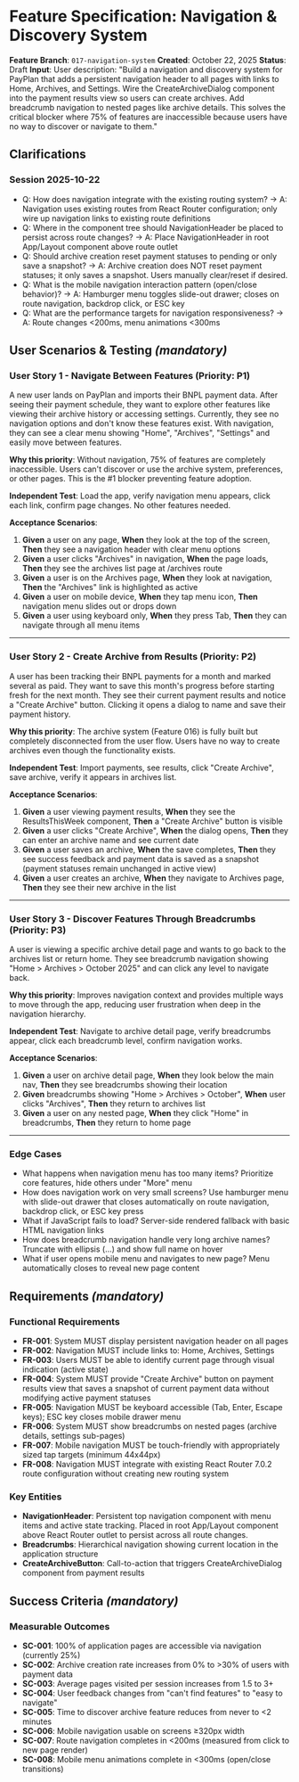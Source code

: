 # Feature Specification: Navigation & Discovery System

**Feature Branch**: `017-navigation-system`
**Created**: October 22, 2025
**Status**: Draft
**Input**: User description: "Build a navigation and discovery system for PayPlan that adds a persistent navigation header to all pages with links to Home, Archives, and Settings. Wire the CreateArchiveDialog component into the payment results view so users can create archives. Add breadcrumb navigation to nested pages like archive details. This solves the critical blocker where 75% of features are inaccessible because users have no way to discover or navigate to them."

## Clarifications

### Session 2025-10-22

- Q: How does navigation integrate with the existing routing system? → A: Navigation uses existing routes from React Router configuration; only wire up navigation links to existing route definitions
- Q: Where in the component tree should NavigationHeader be placed to persist across route changes? → A: Place NavigationHeader in root App/Layout component above route outlet
- Q: Should archive creation reset payment statuses to pending or only save a snapshot? → A: Archive creation does NOT reset payment statuses; it only saves a snapshot. Users manually clear/reset if desired.
- Q: What is the mobile navigation interaction pattern (open/close behavior)? → A: Hamburger menu toggles slide-out drawer; closes on route navigation, backdrop click, or ESC key
- Q: What are the performance targets for navigation responsiveness? → A: Route changes <200ms, menu animations <300ms

## User Scenarios & Testing *(mandatory)*

### User Story 1 - Navigate Between Features (Priority: P1)

A new user lands on PayPlan and imports their BNPL payment data. After seeing their payment schedule, they want to explore other features like viewing their archive history or accessing settings. Currently, they see no navigation options and don't know these features exist. With navigation, they can see a clear menu showing "Home", "Archives", "Settings" and easily move between features.

**Why this priority**: Without navigation, 75% of features are completely inaccessible. Users can't discover or use the archive system, preferences, or other pages. This is the #1 blocker preventing feature adoption.

**Independent Test**: Load the app, verify navigation menu appears, click each link, confirm page changes. No other features needed.

**Acceptance Scenarios**:

1. **Given** a user on any page, **When** they look at the top of the screen, **Then** they see a navigation header with clear menu options
2. **Given** a user clicks "Archives" in navigation, **When** the page loads, **Then** they see the archives list page at /archives route
3. **Given** a user is on the Archives page, **When** they look at navigation, **Then** the "Archives" link is highlighted as active
4. **Given** a user on mobile device, **When** they tap menu icon, **Then** navigation menu slides out or drops down
5. **Given** a user using keyboard only, **When** they press Tab, **Then** they can navigate through all menu items

---

### User Story 2 - Create Archive from Results (Priority: P2)

A user has been tracking their BNPL payments for a month and marked several as paid. They want to save this month's progress before starting fresh for the next month. They see their current payment results and notice a "Create Archive" button. Clicking it opens a dialog to name and save their payment history.

**Why this priority**: The archive system (Feature 016) is fully built but completely disconnected from the user flow. Users have no way to create archives even though the functionality exists.

**Independent Test**: Import payments, see results, click "Create Archive", save archive, verify it appears in archives list.

**Acceptance Scenarios**:

1. **Given** a user viewing payment results, **When** they see the ResultsThisWeek component, **Then** a "Create Archive" button is visible
2. **Given** a user clicks "Create Archive", **When** the dialog opens, **Then** they can enter an archive name and see current date
3. **Given** a user saves an archive, **When** the save completes, **Then** they see success feedback and payment data is saved as a snapshot (payment statuses remain unchanged in active view)
4. **Given** a user creates an archive, **When** they navigate to Archives page, **Then** they see their new archive in the list

---

### User Story 3 - Discover Features Through Breadcrumbs (Priority: P3)

A user is viewing a specific archive detail page and wants to go back to the archives list or return home. They see breadcrumb navigation showing "Home > Archives > October 2025" and can click any level to navigate back.

**Why this priority**: Improves navigation context and provides multiple ways to move through the app, reducing user frustration when deep in the navigation hierarchy.

**Independent Test**: Navigate to archive detail page, verify breadcrumbs appear, click each breadcrumb level, confirm navigation works.

**Acceptance Scenarios**:

1. **Given** a user on archive detail page, **When** they look below the main nav, **Then** they see breadcrumbs showing their location
2. **Given** breadcrumbs showing "Home > Archives > October", **When** user clicks "Archives", **Then** they return to archives list
3. **Given** a user on any nested page, **When** they click "Home" in breadcrumbs, **Then** they return to home page

---

### Edge Cases

- What happens when navigation menu has too many items? Prioritize core features, hide others under "More" menu
- How does navigation work on very small screens? Use hamburger menu with slide-out drawer that closes automatically on route navigation, backdrop click, or ESC key press
- What if JavaScript fails to load? Server-side rendered fallback with basic HTML navigation links
- How does breadcrumb navigation handle very long archive names? Truncate with ellipsis (...) and show full name on hover
- What if user opens mobile menu and navigates to new page? Menu automatically closes to reveal new page content

## Requirements *(mandatory)*

### Functional Requirements

- **FR-001**: System MUST display persistent navigation header on all pages
- **FR-002**: Navigation MUST include links to: Home, Archives, Settings
- **FR-003**: Users MUST be able to identify current page through visual indication (active state)
- **FR-004**: System MUST provide "Create Archive" button on payment results view that saves a snapshot of current payment data without modifying active payment statuses
- **FR-005**: Navigation MUST be keyboard accessible (Tab, Enter, Escape keys); ESC key closes mobile drawer menu
- **FR-006**: System MUST show breadcrumbs on nested pages (archive details, settings sub-pages)
- **FR-007**: Mobile navigation MUST be touch-friendly with appropriately sized tap targets (minimum 44x44px)
- **FR-008**: Navigation MUST integrate with existing React Router 7.0.2 route configuration without creating new routing system

### Key Entities

- **NavigationHeader**: Persistent top navigation component with menu items and active state tracking. Placed in root App/Layout component above React Router outlet to persist across all route changes.
- **Breadcrumbs**: Hierarchical navigation showing current location in the application structure
- **CreateArchiveButton**: Call-to-action that triggers CreateArchiveDialog component from payment results

## Success Criteria *(mandatory)*

### Measurable Outcomes

- **SC-001**: 100% of application pages are accessible via navigation (currently 25%)
- **SC-002**: Archive creation rate increases from 0% to >30% of users with payment data
- **SC-003**: Average pages visited per session increases from 1.5 to 3+
- **SC-004**: User feedback changes from "can't find features" to "easy to navigate"
- **SC-005**: Time to discover archive feature reduces from never to <2 minutes
- **SC-006**: Mobile navigation usable on screens ≥320px width
- **SC-007**: Route navigation completes in <200ms (measured from click to new page render)
- **SC-008**: Mobile menu animations complete in <300ms (open/close transitions)
